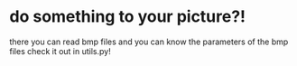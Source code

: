 # do something to your picture?!
there you can read bmp files and you can know the parameters of the bmp files
check it out in utils.py!